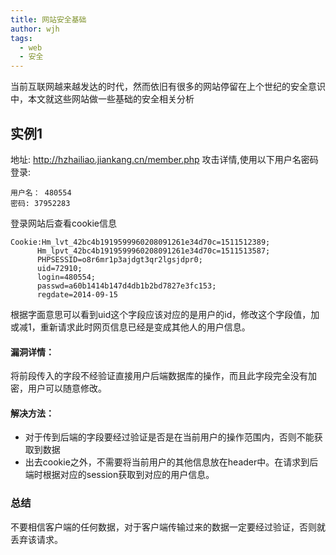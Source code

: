 ```yaml
---
title: 网站安全基础
author: wjh
tags:
  - web
  - 安全
---
```

当前互联网越来越发达的时代，然而依旧有很多的网站停留在上个世纪的安全意识中，本文就这些网站做一些基础的安全相关分析

##  实例1
地址: http://hzhailiao.jiankang.cn/member.php
攻击详情,使用以下用户名密码登录:

    用户名： 480554
    密码: 37952283

登录网站后查看cookie信息

    Cookie:Hm_lvt_42bc4b1919599960208091261e34d70c=1511512389;
          Hm_lpvt_42bc4b1919599960208091261e34d70c=1511513587;
          PHPSESSID=o8r6mr1p3ajdgt3qr2lgsjdpr0;
          uid=72910;
          login=480554;
          passwd=a60b1414b147d4db1b2bd7827e3fc153;
          regdate=2014-09-15

根据字面意思可以看到uid这个字段应该对应的是用户的id，修改这个字段值，加或减1，重新请求此时网页信息已经是变成其他人的用户信息。
#### 漏洞详情：
  将前段传入的字段不经验证直接用户后端数据库的操作，而且此字段完全没有加密，用户可以随意修改。
#### 解决方法：
  * 对于传到后端的字段要经过验证是否是在当前用户的操作范围内，否则不能获取到数据
  * 出去cookie之外，不需要将当前用户的其他信息放在header中。在请求到后端时根据对应的session获取到对应的用户信息。

### 总结
  不要相信客户端的任何数据，对于客户端传输过来的数据一定要经过验证，否则就丢弃该请求。
